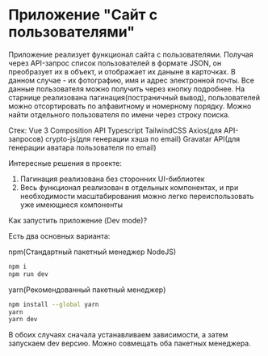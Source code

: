 # Приложение "Сайт с пользователями"

Приложение реализует функционал сайта с пользователями. Получая через API-запрос список пользователей в формате JSON, он преобразует их в объект, и отображает их даныне в карточках.
В данном случае - их фотографию, имя и адрес электронной почты. Все данные пользователя можно получить через кнопку подробнее.
На старнице реализована пагинация(постраничный вывод), пользователей можно отсортировать по алфавитному и номерному порядку. Можно найти отдельного пользователя по имени через строку поиска.

Стек:
Vue 3 Composition API
Typescript
TailwindCSS
Axios(для API-запросов)
crypto-js(для генерации хэша по email)
Gravatar API(для генерации аватара пользователя по email)

Интересные решения в проекте:
1. Пагинация реализована без сторонних UI-библиотек
2. Весь функционал реализован в отдельных компонентах, и при необходимости масштабирования можно легко переиспользовать уже имеющиеся компоненты

Как запустить приложение (Dev mode)?

Есть два основных варианта:

npm(Стандартный пакетный менеджер NodeJS) 

```sh
npm i
npm run dev
```

yarn(Рекомендованный пакетный менеджер)

```sh
npm install --global yarn
yarn
yarn dev
```

В обоих случаях сначала устанавливаем зависимости, а затем запускаем dev версию. Можно совмещать оба пакетных менеджера.
